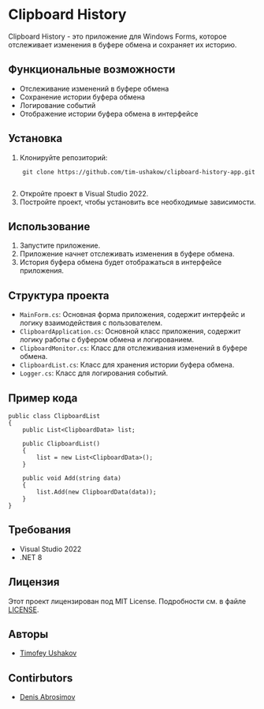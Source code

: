 # Clipboard History

Clipboard History - это приложение для Windows Forms, которое отслеживает изменения в буфере обмена и сохраняет их историю.

## Функциональные возможности

- Отслеживание изменений в буфере обмена
- Сохранение истории буфера обмена
- Логирование событий
- Отображение истории буфера обмена в интерфейсе

## Установка

1. Клонируйте репозиторий:
    
```
    git clone https://github.com/tim-ushakow/clipboard-history-app.git
    
```
2. Откройте проект в Visual Studio 2022.
3. Постройте проект, чтобы установить все необходимые зависимости.

## Использование

1. Запустите приложение.
2. Приложение начнет отслеживать изменения в буфере обмена.
3. История буфера обмена будет отображаться в интерфейсе приложения.

## Структура проекта

- `MainForm.cs`: Основная форма приложения, содержит интерфейс и логику взаимодействия с пользователем.
- `ClipboardApplication.cs`: Основной класс приложения, содержит логику работы с буфером обмена и логированием.
- `ClipboardMonitor.cs`: Класс для отслеживания изменений в буфере обмена.
- `ClipboardList.cs`: Класс для хранения истории буфера обмена.
- `Logger.cs`: Класс для логирования событий.

## Пример кода


```
public class ClipboardList
{
    public List<ClipboardData> list;

    public ClipboardList()
    {
        list = new List<ClipboardData>();
    }

    public void Add(string data)
    {
        list.Add(new ClipboardData(data));
    }
}

```

## Требования

- Visual Studio 2022
- .NET 8

## Лицензия

Этот проект лицензирован под MIT License. Подробности см. в файле [LICENSE](LICENSE).

## Авторы

- [Timofey Ushakov](https://github.com/tim-ushakow)

## Contirbutors

- [Denis Abrosimov](https://github.com/abrosimov-d)
